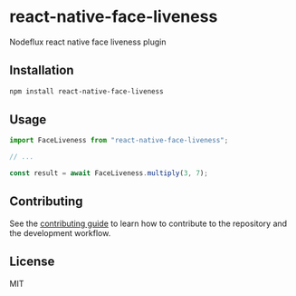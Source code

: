 # react-native-face-liveness

Nodeflux react native face liveness plugin

## Installation

```sh
npm install react-native-face-liveness
```

## Usage

```js
import FaceLiveness from "react-native-face-liveness";

// ...

const result = await FaceLiveness.multiply(3, 7);
```

## Contributing

See the [contributing guide](CONTRIBUTING.md) to learn how to contribute to the repository and the development workflow.

## License

MIT
